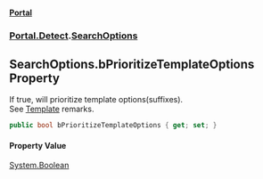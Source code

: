 #### [Portal](index.md 'index')
### [Portal.Detect](Portal.Detect.md 'Portal.Detect').[SearchOptions](SearchOptions.md 'Portal.Detect.SearchOptions')

## SearchOptions.bPrioritizeTemplateOptions Property

If true, will prioritize template options(suffixes). <br/> See [Template](Template.md 'Portal.Detect.Template') remarks.

```csharp
public bool bPrioritizeTemplateOptions { get; set; }
```

#### Property Value
[System.Boolean](https://docs.microsoft.com/en-us/dotnet/api/System.Boolean 'System.Boolean')